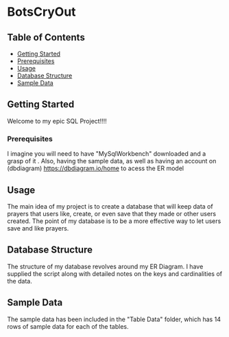 # BotsCryOut


## Table of Contents

- [Getting Started](#getting-started)
- [Prerequisites](#prerequisites)
- [Usage](#usage)
- [Database Structure](#database-structure)
- [Sample Data](#sample-data)

## Getting Started
Welcome to my epic SQL Project!!!!

### Prerequisites

I imagine you will need to have "MySqlWorkbench" downloaded and a grasp of it . Also, having the sample data, as well as having an account on (dbdiagram) https://dbdiagram.io/home to acess the ER model

## Usage

The main idea of my project is to create a database that will keep data of prayers that users like, create, or even save that they made or other users created. The point of my database is to be a more effective way to let users save and like prayers.

## Database Structure

The structure of my database revolves around my ER Diagram. I have supplied the script along with detailed notes on the keys and cardinalities of the data.

## Sample Data
The sample data has been included in the "Table Data" folder, which has 14 rows of sample data for each of the tables.



